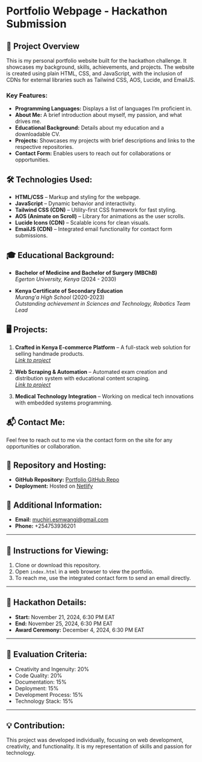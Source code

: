 # Portfolio Webpage - Hackathon Submission

## 🌟 Project Overview
This is my personal portfolio website built for the hackathon challenge. It showcases my background, skills, achievements, and projects. The website is created using plain HTML, CSS, and JavaScript, with the inclusion of CDNs for external libraries such as Tailwind CSS, AOS, Lucide, and EmailJS.

### Key Features:
- **Programming Languages:** Displays a list of languages I’m proficient in.
- **About Me:** A brief introduction about myself, my passion, and what drives me.
- **Educational Background:** Details about my education and a downloadable CV.
- **Projects:** Showcases my projects with brief descriptions and links to the respective repositories.
- **Contact Form:** Enables users to reach out for collaborations or opportunities.

## 🛠️ Technologies Used:
- **HTML/CSS** – Markup and styling for the webpage.
- **JavaScript** – Dynamic behavior and interactivity.
- **Tailwind CSS (CDN)** – Utility-first CSS framework for fast styling.
- **AOS (Animate on Scroll)** – Library for animations as the user scrolls.
- **Lucide Icons (CDN)** – Scalable icons for clean visuals.
- **EmailJS (CDN)** – Integrated email functionality for contact form submissions.

## 🎓 Educational Background:
- **Bachelor of Medicine and Bachelor of Surgery (MBChB)**  
  *Egerton University, Kenya* (2024 - 2030)
  
- **Kenya Certificate of Secondary Education**  
  *Murang'a High School* (2020-2023)  
  *Outstanding achievement in Sciences and Technology, Robotics Team Lead*

## 🖥️ Projects:
1. **Crafted in Kenya E-commerce Platform** – A full-stack web solution for selling handmade products.  
   *[Link to project](https://craftedinkenya.store)*

2. **Web Scraping & Automation** – Automated exam creation and distribution system with educational content scraping.  
   *[Link to project](https://6743c54e2e1a4d4bbef461c5--muchiri-simon-mwangi-portfolio.netlify.app/)*

3. **Medical Technology Integration** – Working on medical tech innovations with embedded systems programming.

## 📬 Contact Me:
Feel free to reach out to me via the contact form on the site for any opportunities or collaboration.

## 📁 Repository and Hosting:
- **GitHub Repository:** [Portfolio GitHub Repo](https://github.com/cyclictraid/portfolio-hackathon)
- **Deployment:** Hosted on [Netlify](https://yourportfolio.netlify.app)

## 📌 Additional Information:
- **Email:** muchiri.esmwangi@gmail.com
- **Phone:** +254753936201

---

## 📝 Instructions for Viewing:
1. Clone or download this repository.
2. Open `index.html` in a web browser to view the portfolio.
3. To reach me, use the integrated contact form to send an email directly.

---

## 📅 Hackathon Details:
- **Start:** November 21, 2024, 6:30 PM EAT
- **End:** November 25, 2024, 6:30 PM EAT
- **Award Ceremony:** December 4, 2024, 6:30 PM EAT

---

## 🎯 Evaluation Criteria:
- Creativity and Ingenuity: 20%
- Code Quality: 20%
- Documentation: 15%
- Deployment: 15%
- Development Process: 15%
- Technology Stack: 15%

---

## 💡 Contribution:
This project was developed individually, focusing on web development, creativity, and functionality. It is my representation of skills and passion for technology.
